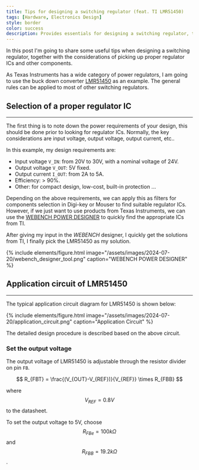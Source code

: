 ```yaml
---
title: Tips for designing a switching regulator (feat. TI LMR51450)
tags: [Hardware, Electronics Design]
style: border
color: success
description: Provides essentials for designing a switching regulator, take the step-down DC/DC converter LMR51450 from Texas Instruments as an example.
---
```


In this post I'm going to share some useful tips when designing a switching regulator, together with the considerations of picking up proper regulator ICs and other components.

As Texas Instruments has a wide category of power regulators, I am going to use the buck down converter [LMR51450](https://www.ti.com/lit/ds/symlink/lmr51440.pdf) as an example. The general rules can be applied to most of other switching regulators.

## Selection of a proper regulator IC

---

The first thing is to note down the power requirements of your design, this should be done prior to looking for regulator ICs. Normally, the key considerations are input voltage, output voltage, output current, etc..

In this example, my design requirements are:

- Input voltage `V_IN`: from 20V to 30V, with a nominal voltage of 24V.
- Output voltage `V_OUT`: 5V fixed.
- Output current `I_OUT`: from 2A to 5A.
- Efficiency: > 90%.
- Other: for compact design, low-cost, built-in protection ...

Depending on the above requirements, we can apply this as filters for components selection in Digi-key or Mouser to find suitable regulator ICs. However, if we just want to use products from Texas Instruments, we can use the [WEBENCH POWER DESIGNER](https://webench.ti.com/power-designer/) to quickly find the appropriate ICs from TI.

After giving my input in the _WEBENCH_ designer, I quickly get the solutions from TI, I finally pick the LMR51450 as my solution.

{% include elements/figure.html image="/assets/images/2024-07-20/webench_designer_tool.png" caption="WEBENCH POWER DESIGNER" %}

## Application circuit of LMR51450

---

The typical application circuit diagram for LMR51450 is shown below:

{% include elements/figure.html image="/assets/images/2024-07-20/application_circuit.png" caption="Application Circuit" %}

The detailed design procedure is described based on the above circuit.

### Set the output voltage

The output voltage of LMR51450 is adjustable through the resistor divider on pin `FB`.

$$
R_{FBT} = \frac{(V_{OUT}-V_{REF})}{V_{REF}} \times R_{FBB}
$$

where $$V_{REF} = 0.8V$$ to the datasheet.

To set the output voltage to 5V, choose $$R_{FBe}=100k\Omega$$ and $$R_{FBB}=19.2k\Omega$$.
